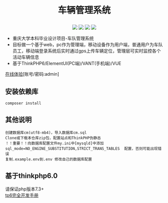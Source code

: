 <h1><p align="center">车辆管理系统</p></h1>

<p align="center">
    <img src="https://svg.hamm.cn/badge.svg?key=Base&value=ThinkPHP6"/>
    <img src="https://svg.hamm.cn/badge.svg?key=Data&value=MySQL5.7"/>
    <img src="https://svg.hamm.cn/badge.svg?key=Runtime&value=PHP7.3"/>
    <img src="https://svg.hamm.cn/badge.svg?key=License&value=Apache-2.0"/>
</p>

- 重庆大学本科毕业设计项目-车队管理系统
- 目标做一个基于web，pc作为管理端，移动设备作为用户端，普通用户为车队员工，移动端登录系统后实时通过gps上传车辆定位，管理层可实时监控各个活动车辆信息
- 基于ThinkPHP6/ElementUI(PC端)/VANT(手机端)/VUE

<a href="http://82.156.196.166/" target="_blank">在线体验</a>[账号/密码:admin]


## 安装依赖库

~~~
composer install
~~~

## 其他说明

~~~
创建数据库cm(utf8-mb4)，导入数据库cm.sql
Clone或下载本仓库zip包，配置站点和ThinkPHP伪静态
！！重要！！向数据库配置文件my.ini中[mysqld]中添加  sql_mode=NO_ENGINE_SUBSTITUTION,STRICT_TRANS_TABLES  配置，否则可能出现错误
复制.example.env到.env 修改自己的数据库配置
~~~

## 基于thinkphp6.0

请保证php版本7.3+<br>
[tp6完全开发手册](https://www.kancloud.cn/manual/thinkphp6_0/content)